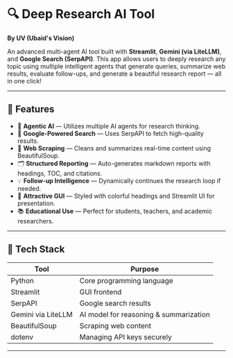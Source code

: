 # 🔍 Deep Research AI Tool
**By UV (Ubaid's Vision)**

An advanced multi-agent AI tool built with **Streamlit**, **Gemini (via LiteLLM)**, and **Google Search (SerpAPI)**. This app allows users to deeply research any topic using multiple intelligent agents that generate queries, summarize web results, evaluate follow-ups, and generate a beautiful research report — all in one click!

---

## 🌟 Features

- 🧠 **Agentic AI** — Utilizes multiple AI agents for research thinking.
- 🔎 **Google-Powered Search** — Uses SerpAPI to fetch high-quality results.
- 🧼 **Web Scraping** — Cleans and summarizes real-time content using BeautifulSoup.
- 🗂️ **Structured Reporting** — Auto-generates markdown reports with headings, TOC, and citations.
- 💡 **Follow-up Intelligence** — Dynamically continues the research loop if needed.
- 🎨 **Attractive GUI** — Styled with colorful headings and Streamlit UI for presentation.
- 📚 **Educational Use** — Perfect for students, teachers, and academic researchers.

---

## 🚀 Tech Stack

| Tool        | Purpose                                 |
|-------------|------------------------------------------|
| Python      | Core programming language                |
| Streamlit   | GUI frontend                             |
| SerpAPI     | Google search results                    |
| Gemini via LiteLLM | AI model for reasoning & summarization |
| BeautifulSoup | Scraping web content                   |
| dotenv      | Managing API keys securely               |

---

